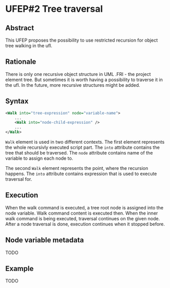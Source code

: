 UFEP#2 Tree traversal
=====================

Abstract
--------

This UFEP proposes the possibility to use restricted recursion
for object tree walking in the ufl.

Rationale
---------

There is only one recursive object structure in UML .FRI - the project
element tree. But sometimes it is worth having a possibility to
traverse it in the ufl. In the future, more recursive structures might
be added.

Syntax
------

```xml
<Walk into="tree-expression" node="variable-name">
    ...
    <Walk into="node-child-expression" />
    ...
</Walk>
```

`Walk` element is used in two different contexts. The first element represents
the whole recursivly executed script part. The `into` attribute contains
the tree that should be traversed. The `node` attribute contains name of the
variable to assign each node to.

The second `Walk` element represents the point, where the recursion happens.
The `into` attribute contains expression that is used to execute traversal
for.

Execution
---------

When the walk command is executed, a tree root node is assigned into the
node variable. Walk command content is executed then. When the inner walk
command is being executed, traversal continues on the given node. After
a node traversal is done, execution continues when it stopped before.

Node variable metadata
----------------------

TODO

Example
-------

TODO
